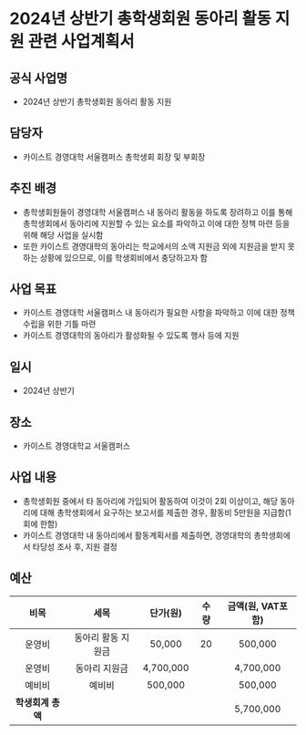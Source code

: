 2024년 상반기 총학생회원 동아리 활동 지원 관련 사업계획서
===

## 공식 사업명
- 2024년 상반기 총학생회원 동아리 활동 지원
  
## 담당자
- 카이스트 경영대학 서울캠퍼스 총학생회 회장 및 부회장

## 추진 배경
- 총학생회원들이 경영대학 서울캠퍼스 내 동아리 활동을 하도록 장려하고 이를 통해 총학생회에서 동아리에 지원할 수 있는 요소를 파악하고 이에 대한 정책 마련 등을 위해 해당 사업을 실시함
- 또한 카이스트 경영대학의 동아리는 학교에서의 소액 지원금 외에 지원금을 받지 못하는 상황에 있으므로, 이를 학생회비에서 충당하고자 함

## 사업 목표
- 카이스트 경영대학 서울캠퍼스 내 동아리가 필요한 사항을 파악하고 이에 대한 정책 수립을 위한 기틀 마련
- 카이스트 경영대학의 동아리가 활성화될 수 있도록 행사 등에 지원

## 일시
- 2024년 상반기

## 장소
- 카이스트 경영대학교 서울캠퍼스
 
## 사업 내용
- 총학생회원 중에서 타 동아리에 가입되어 활동하여 이것이 2회 이상이고, 해당 동아리에 대해 총학생회에서 요구하는 보고서를 제출한 경우, 활동비 5만원을 지급함(1회에 한함)
- 카이스트 경영대학 내 동아리에서 활동계획서를 제출하면, 경영대학의 총학생회에서 타당성 조사 후, 지원 결정


## 예산
| 비목       | 세목        | 단가(원)     | 수량  | 금액(원, VAT포함) |
|:--------:|:---------:|:---------:|:---:|:------------:|
|운영비| 동아리 활동 지원금   |	50,000|	20|	500,000|
|운영비| 동아리 지원금   |	4,700,000|	|	4,700,000|
|예비비| 예비비   |	500,000|	|	500,000|
|  **학생회계 총액** |           |           |     | 5,700,000   |





